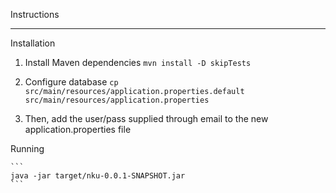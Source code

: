 Instructions

---

Installation

  1. Install Maven dependencies
    ```
    mvn install -D skipTests
    ```
  2. Configure database
    ```
    cp src/main/resources/application.properties.default src/main/resources/application.properties
    ```

  3. Then, add the user/pass supplied through email to the new application.properties file

Running

    ```
    java -jar target/nku-0.0.1-SNAPSHOT.jar
    ```